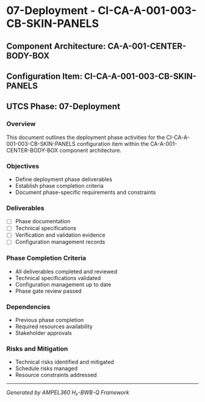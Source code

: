 # 07-Deployment - CI-CA-A-001-003-CB-SKIN-PANELS

## Component Architecture: CA-A-001-CENTER-BODY-BOX
## Configuration Item: CI-CA-A-001-003-CB-SKIN-PANELS
## UTCS Phase: 07-Deployment

### Overview
This document outlines the deployment phase activities for the CI-CA-A-001-003-CB-SKIN-PANELS configuration item within the CA-A-001-CENTER-BODY-BOX component architecture.

### Objectives
- Define deployment phase deliverables
- Establish phase completion criteria
- Document phase-specific requirements and constraints

### Deliverables
- [ ] Phase documentation
- [ ] Technical specifications
- [ ] Verification and validation evidence
- [ ] Configuration management records

### Phase Completion Criteria
- All deliverables completed and reviewed
- Technical specifications validated
- Configuration management up to date
- Phase gate review passed

### Dependencies
- Previous phase completion
- Required resources availability
- Stakeholder approvals

### Risks and Mitigation
- Technical risks identified and mitigated
- Schedule risks managed
- Resource constraints addressed

---
*Generated by AMPEL360 H₂-BWB-Q Framework*
